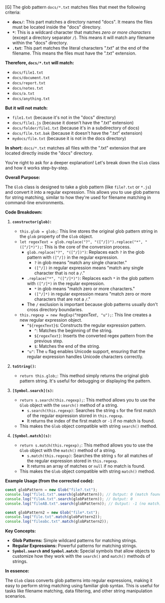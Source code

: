 [G] The glob pattern `docs/*.txt` matches files that meet the following criteria:

* **`docs/`**: This part matches a directory named "docs". It means the files must be located inside the "docs" directory.
* **`*`**: This is a wildcard character that matches *zero or more characters* (except a directory separator `/`). This means it will match any filename within the "docs" directory.
* **`.txt`**: This part matches the literal characters ".txt" at the end of the filename. This means the files must have the ".txt" extension.

**Therefore, `docs/*.txt` will match:**

* `docs/file1.txt`
* `docs/document.txt`
* `docs/report.txt`
* `docs/notes.txt`
* `docs/a.txt`
* `docs/anything.txt`

**But it will not match:**

* `file1.txt` (because it's not in the "docs" directory)
* `docs/file1.js` (because it doesn't have the ".txt" extension)
* `docs/folder/file1.txt` (because it's in a subdirectory of docs)
* `docs/file.txt.bak` (because it doesn't have the ".txt" extension)
* `mydocs/file.txt` (because it is not in the docs directory)

**In short:** `docs/*.txt` matches all files with the ".txt" extension that are located directly inside the "docs" directory.

You're right to ask for a deeper explanation! Let's break down the `Glob` class and how it works step-by-step.

**Overall Purpose:**

The `Glob` class is designed to take a glob pattern (like `file?.txt` or `*.js`) and convert it into a regular expression. This allows you to use glob patterns for string matching, similar to how they're used for filename matching in command-line environments.

**Code Breakdown:**

1.  **`constructor(glob)`:**
    * `this.glob = glob;`: This line stores the original glob pattern string in the `glob` property of the `Glob` object.
    * `let regexText = glob.replace("?", "([^/])").replace("*", "([^/]*)");`: This is the core of the conversion process.
        * `glob.replace("?", "([^/])")`: Replaces each `?` in the glob pattern with `([^/])` in the regular expression.
            * `?` in glob means "match any single character."
            * `([^/])` in regular expression means "match any single character that is not a `/`."
        * `.replace("*", "([^/]*)")`: Replaces each `*` in the glob pattern with `([^/]*)` in the regular expression.
            * `*` in glob means "match zero or more characters."
            * `([^/]*)` in regular expression means "match zero or more characters that are not a `/`."
        * The `/` exclusion is important because glob patterns usually don't cross directory boundaries.
    * `this.regexp = new RegExp(`^${regexText}$`, "u");`: This line creates a new regular expression object.
        * ``^${regexText}$``: Constructs the regular expression pattern.
            * `^`: Matches the beginning of the string.
            * `${regexText}`: Inserts the converted regex pattern from the previous step.
            * `$`: Matches the end of the string.
        * `"u"`: The `u` flag enables Unicode support, ensuring that the regular expression handles Unicode characters correctly.

2.  **`toString()`:**
    * `return this.glob;`: This method simply returns the original glob pattern string. It's useful for debugging or displaying the pattern.

3.  **`[Symbol.search](s)`:**
    * `return s.search(this.regexp);`: This method allows you to use the `Glob` object with the `search()` method of a string.
        * `s.search(this.regexp)`: Searches the string `s` for the first match of the regular expression stored in `this.regexp`.
        * It returns the index of the first match or `-1` if no match is found.
    * This makes the `Glob` object compatible with string `search()` method.

4.  **`[Symbol.match](s)`:**
    * `return s.match(this.regexp);`: This method allows you to use the `Glob` object with the `match()` method of a string.
        * `s.match(this.regexp)`: Searches the string `s` for all matches of the regular expression stored in `this.regexp`.
        * It returns an array of matches or `null` if no match is found.
    * This makes the `Glob` object compatible with string `match()` method.

**Example Usage (from the corrected code):**

```javascript
const globPattern = new Glob("file?.txt");
console.log("file1.txt".search(globPattern)); // Output: 0 (match found)
console.log("fileA.txt".search(globPattern)); // Output: 0
console.log("fileAB.txt".search(globPattern)); // Output: -1 (no match)

const globPattern2 = new Glob("file*.txt");
console.log("file.txt".match(globPattern2));
console.log("fileabc.txt".match(globPattern2));
```

**Key Concepts:**

* **Glob Patterns:** Simple wildcard patterns for matching strings.
* **Regular Expressions:** Powerful patterns for matching strings.
* **`Symbol.search` and `Symbol.match`:** Special symbols that allow objects to customize how they work with the `search()` and `match()` methods of strings.

**In essence:**

The `Glob` class converts glob patterns into regular expressions, making it easy to perform string matching using familiar glob syntax. This is useful for tasks like filename matching, data filtering, and other string manipulation scenarios.
